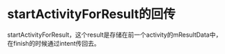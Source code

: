 # startActivityForResult的回传
startActivityForResult，这个result是存储在前一个activity的mResultData中，在finish的时候通过intent传回去。